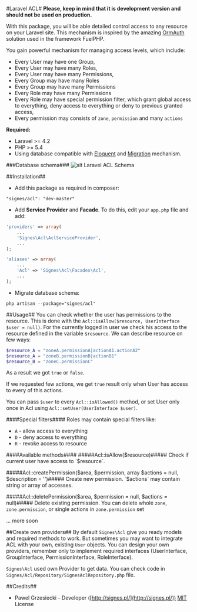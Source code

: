 #Laravel ACL#
**Please, keep in mind that it is development version and should not be used on production.**

With this package, you will be able detailed control access to any resource on your Laravel site.
This mechanism is inspired by the amazing [OrmAuth](http://fuelphp.com/docs/packages/auth/ormauth/intro.html#/acl) solution used in the framework FuelPHP.

You gain powerful mechanism for managing access levels, which include:
* Every User may have one Group,
* Every User may have many Roles,
* Every User may have many Permissions,
* Every Group may have many Roles
* Every Group may have many Permissions
* Every Role may have many Permissions
* Every Role may have special permission filter, which grant global access to everything, deny access to everything or deny to previous granted access,
* Every permission may consists of `zone`, `permission` and many `actions`

**Required:**
* Laravel >= 4.2
* PHP >= 5.4
* Using database compatible with [Eloquent](http://laravel.com/docs/4.2/eloquent) and [Migration](http://laravel.com/docs/4.2/migrations) mechanism.


###Database schema###
![alt Laravel ACL Schema](https://cloud.githubusercontent.com/assets/5002331/4994391/dbe4772e-69b8-11e4-9562-514bccc90f22.png "Laravel ACL Schema")

##Installation##
* Add this package as required in composer:
```
"signes/acl": "dev-master"
```


* Add **Service Provider** and **Facade**. To do this, edit your `app.php` file and add:
```php
'providers' => array(
	...
	'Signes\Acl\AclServiceProvider',
	...
);
```
```php
'aliases' => array(
	...
	'Acl' => 'Signes\Acl\Facades\Acl',
	...
);
```

* Migrate database schema:
```
php artisan --package="signes/acl"
```

##Usage##
You can check whether the user has permissions to the resource. This is done with the `Acl::isAllow($resource, UserInterface $user = null)`. For the currently logged in user we check his access to the resource defined in the variable `$resource`.
We can describe resource on few ways:
```php
$resource_A = "zoneA.permissionA|actionA1.actionA2"
$resource_A = "zoneB.permissionB|actionB1"
$resource_B = "zoneC.permissionC"
```
As a result we got `true` or `false`.

If we requested few actions, we get `true` result only when User has access to every of this actions.

You can pass `$user` to every `Acl::isAllowed()` method, or set User only once in Acl using `Acl::setUser(UserInterface $user)`.

####Special filters####
Roles may contain special filters like:
* `A` - allow access to everything
* `D` - deny access to everything
* `R` - revoke access to resource

####Available methods####
#####Acl::isAllow($resource)#####
Check if current user have access to `$resource`.

#####Acl::createPermission($area, $permission, array $actions = null, $description = '')#####
Create new permission. `$actions` may contain string or array of accesses.

#####Acl::deletePermission($area, $permission = null, $actions = null)#####
Delete existing permission. You can delete whole `zone`, `zone.permission`, or single actions in `zone.permission` set 

... more soon

##Create own providers##
By default `Signes\Acl` give you ready models and required methods to work. But sometimes you may want to integrate ACL with your own, existing `User` objects.
You can design your own providers, remember only to implement required interfaces (UserInterface, GroupInterface, PermissionInterface, RoleInterface).

`Signes\Acl` used own Provider to get data. You can check code in `Signes/Acl/Repository/SignesAclRepository.php` file. 

##Credits##
* Pawel Grzesiecki - Developer ([http://signes.pl/](http://signes.pl/))
[MIT](http://opensource.org/licenses/MIT) License